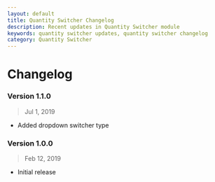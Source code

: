 ```yaml
---
layout: default
title: Quantity Switcher Changelog
description: Recent updates in Quantity Switcher module
keywords: quantity switcher updates, quantity switcher changelog
category: Quantity Switcher
---
```


# Changelog

### Version 1.1.0

> Jul 1, 2019

 -  Added dropdown switcher type

### Version 1.0.0

> Feb 12, 2019

 -  Initial release
